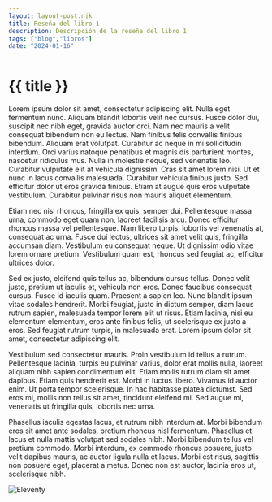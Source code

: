 ```yaml
---
layout: layout-post.njk
title: Reseña del libro 1
description: Descripción de la reseña del libro 1
tags: ["blog","libros"]
date: "2024-01-16"
---
```


# {{ title }}

Lorem ipsum dolor sit amet, consectetur adipiscing elit. Nulla eget fermentum nunc. Aliquam blandit lobortis velit nec cursus. Fusce dolor dui, suscipit nec nibh eget, gravida auctor orci. Nam nec mauris a velit consequat bibendum non eu lectus. Nam finibus felis convallis finibus bibendum. Aliquam erat volutpat. Curabitur ac neque in mi sollicitudin interdum. Orci varius natoque penatibus et magnis dis parturient montes, nascetur ridiculus mus. Nulla in molestie neque, sed venenatis leo. Curabitur vulputate elit at vehicula dignissim. Cras sit amet lorem nisi. Ut et nunc in lacus convallis malesuada. Curabitur vehicula finibus justo. Sed efficitur dolor ut eros gravida finibus. Etiam at augue quis eros vulputate vestibulum. Curabitur pulvinar risus non mauris aliquet elementum.

Etiam nec nisl rhoncus, fringilla ex quis, semper dui. Pellentesque massa urna, commodo eget quam non, laoreet facilisis arcu. Donec efficitur rhoncus massa vel pellentesque. Nam libero turpis, lobortis vel venenatis at, consequat ac urna. Fusce dui lectus, ultrices sit amet velit quis, fringilla accumsan diam. Vestibulum eu consequat neque. Ut dignissim odio vitae lorem ornare pretium. Vestibulum quam est, rhoncus sed feugiat ac, efficitur ultrices dolor.

Sed ex justo, eleifend quis tellus ac, bibendum cursus tellus. Donec velit justo, pretium ut iaculis et, vehicula non eros. Donec faucibus consequat cursus. Fusce id iaculis quam. Praesent a sapien leo. Nunc blandit ipsum vitae sodales hendrerit. Morbi feugiat, justo in dictum semper, diam lacus rutrum sapien, malesuada tempor lorem elit ut risus. Etiam lacinia, nisi eu elementum elementum, eros ante finibus felis, ut scelerisque ex justo a eros. Sed feugiat rutrum turpis, in malesuada erat. Lorem ipsum dolor sit amet, consectetur adipiscing elit.

Vestibulum sed consectetur mauris. Proin vestibulum id tellus a rutrum. Pellentesque lacinia, turpis eu pulvinar varius, dolor erat mollis nulla, laoreet aliquam nibh sapien condimentum elit. Etiam mollis rutrum diam sit amet dapibus. Etiam quis hendrerit est. Morbi in luctus libero. Vivamus id auctor enim. Ut porta tempor scelerisque. In hac habitasse platea dictumst. Sed eros mi, mollis non tellus sit amet, tincidunt eleifend mi. Sed augue mi, venenatis ut fringilla quis, lobortis nec urna.

Phasellus iaculis egestas lacus, et rutrum nibh interdum at. Morbi bibendum eros sit amet ante sodales, pretium rhoncus nisl fermentum. Phasellus et lacus et nulla mattis volutpat sed sodales nibh. Morbi bibendum tellus vel pretium commodo. Morbi interdum, ex commodo rhoncus posuere, justo velit dapibus mauris, ac auctor ligula nulla et lacus. Morbi est risus, sagittis non posuere eget, placerat a metus. Donec non est auctor, lacinia eros ut, scelerisque nibh.

![Eleventy](/img/11ty-2.png)